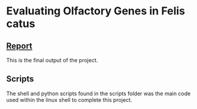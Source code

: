 # Evaluating Olfactory Genes in Felis catus

## [Report](https://github.com/codyharris91/Felis-Catus-Olfactory/blob/main/felis_catus_olfactory_report.pdf)

This is the final output of the project.

## Scripts

The shell and python scripts found in the scripts folder was the main code used within the linux shell to complete this project. 
